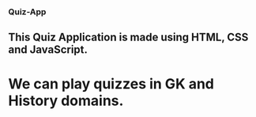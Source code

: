 ### Quiz-App
## This Quiz Application is made using HTML, CSS and JavaScript. 
# We can play quizzes in GK and History domains.
